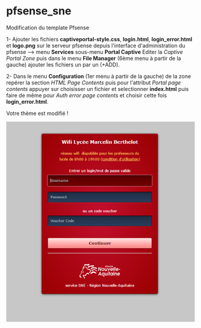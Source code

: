 # pfsense_sne
Modification du template Pfsense

1- Ajouter les fichiers <b>captiveportal-style.css</b>, <b>login.html</b>, <b>login_error.html</b> et <b>logo.png</b> sur le serveur pfsense depuis l'interface d'administration du pfsense --> menu <b>Services</b> sous-menu <b>Portal Captive</b> Editer la <i>Captive Portal Zone</i> puis dans le menu <b>File Manager</b> (6ème menu à partir de la gauche) ajouter les fichiers un par un (+ADD).

2- Dans le menu <b>Configuration</b> (1er menu à partir de la gauche) de la zone repérer la section <i>HTML Page Contents</i> puis pour l'attribut <i>Portal page contents</i> appuyer sur choisisser un fichier et selectionner <b>index.html</b> puis faire de même pour <i>Auth error page contents</i> et choisir cette fois  <b>login_error.html</b>.

Votre thème est modifié !

<center><img src="https://github.com/julbo250/pfsense_sne/blob/master/Capture%20portail.PNG"></center>
